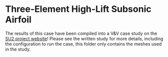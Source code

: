 # Three-Element High-Lift Subsonic Airfoil

The results of this case have been compiled into a V&V case study on the [SU2 project website](https://su2code.github.io/vandv/30p30n/)! Please see the written study for more details, including the configuration to run the case, this folder only contains the meshes used in the study.
